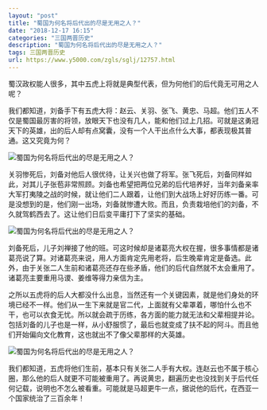 ```yaml
---
layout: "post"
title: "蜀国为何名将后代出的尽是无用之人？"
date: "2018-12-17 16:15"
categories: "三国两晋历史"
description: "蜀国为何名将后代出的尽是无用之人？"
tags: 三国两晋历史
url: https://www.y5000.com/zgls/sglj/12757.html
---
```






蜀汉政权能人很多，其中五虎上将就是典型代表，但为何他们的后代竟无可用之人呢？

我们都知道，刘备手下有五虎大将：赵云、关羽、张飞、黄忠、马超。他们五人不仅是蜀国最厉害的将领，放眼天下也没有几人，能和他们过上几招。可就是这勇冠天下的英雄，出的后人却有点窝囊，没有一个人干出点什么大事，都表现极其普通。这又究竟为何？

![蜀国为何名将后代出的尽是无用之人？](/uploads/allimg/170208/6-1F20Q64312309.JPG)

关羽惨死后，刘备对他后人很优待，让关兴也做了将军。张飞死后，刘备同样如此，对其儿子张苞非常照顾。刘备也希望把两位兄弟的后代培养好，当年刘备亲率大军打夷陵之战的时候，就让他们二人跟着，让他们到大战场上好好历练一番。可是没想到的是，他们刚一出场，刘备就惨遭大败。而且，负责栽培他们的刘备，不久就驾鹤西去了。这让他们日后变平庸打下了坚实的基础。

![蜀国为何名将后代出的尽是无用之人？](/uploads/allimg/170208/6-1F20Q64414445.JPG)

刘备死后，儿子刘禅接了他的班。可这时候却是诸葛亮大权在握，很多事情都是诸葛亮说了算。对诸葛亮来说，用人方面肯定先用老将，后生晚辈肯定是备选。此外，由于关张二人生前和诸葛亮还存在些矛盾，他们的后代自然就不太会重用了。诸葛亮主要重用马谡、姜维等得力亲信为主。

之所以五虎将的后人大都没什么出息，当然还有一个关键因素，就是他们身处的环境已经不一样。他们从一生下来就是官二代，上面就有父辈罩着，哪怕什么也不干，也可以衣食无忧。所以就会疏于历练，各方面的能力就无法和父辈相提并论。包括刘备的儿子也是一样，从小舒服惯了，最后也就变成了扶不起的阿斗。而且他们开始偏向文化教育，这也就出不了像父辈那样的大英雄。

![蜀国为何名将后代出的尽是无用之人？](/uploads/allimg/170208/6-1F20Q64505443.JPG)

我们都知道，五虎将他们生前，基本只有关张二人手有大权。连赵云也不属于核心圈，那么他的后人就更不可能被重用了。再说黄忠，翻遍历史也没找到关于后代任何记载，说明也不怎么被看重。可能就是马超更牛一点，据说他的后代，在西亚一个国家统治了三百余年！
